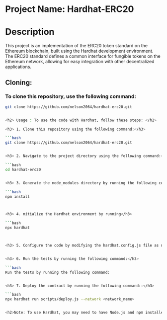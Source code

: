 <h1>Project Name: Hardhat-ERC20</h1>


<h1> Description </h1>

<p>This project is an implementation of the ERC20 token standard on the Ethereum blockchain, built using the Hardhat development environment. The ERC20 standard defines a common interface for fungible tokens on the Ethereum network, allowing for easy integration with other decentralized applications.</p>


<h2> Cloning: </h2>
<h3>To clone this repository, use the following command:</h3>

```bash
git clone https://github.com/nelson2064/hardhat-erc20.git


<h2> Usage : To use the code with Hardhat, follow these steps: </h2>

<h3> 1. Clone this repository using the following command:</h3>

```bash
git clone https://github.com/nelson2064/hardhat-erc20.git


<h3> 2. Navigate to the project directory using the following command:</h3>

```bash
cd hardhat-erc20


<h3> 3. Generate the node_modules directory by running the following command:</h3>

```bash
npm install



<h3> 4. nitialize the Hardhat environment by running</h3>

```bash
npx hardhat



<h3> 5. Configure the code by modifying the hardhat.config.js file as needed to specify network details, deployment accounts, etc.</h3>


<h3> 6. Run the tests by running the following command:</h3>

```bash
Run the tests by running the following command:


<h3> 7. Deploy the contract by running the following command::</h3>

```bash
npx hardhat run scripts/deploy.js --network <network_name>


<h2>Note: To use Hardhat, you may need to have Node.js and npm installed on your system. Please refer to the Hardhat documentation for more information.</h2>




